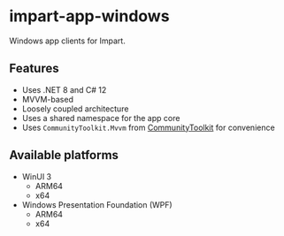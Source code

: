 # impart-app-windows

Windows app clients for Impart.

## Features

* Uses .NET 8 and C# 12
* MVVM-based
* Loosely coupled architecture
* Uses a shared namespace for the app core
* Uses `CommunityToolkit.Mvvm` from [CommunityToolkit](https://github.com/CommunityToolkit/dotnet) for convenience

## Available platforms

* WinUI 3
  - ARM64
  - x64
* Windows Presentation Foundation (WPF)
  - ARM64
  - x64
